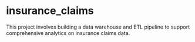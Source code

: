 # insurance_claims
This project involves building a data warehouse and ETL pipeline to support comprehensive analytics on insurance claims data. 
